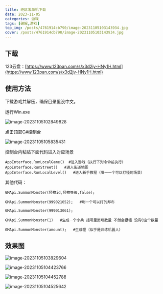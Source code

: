 ```yaml
---
title: 绝区零单机下载
date: 2023-11-05
categories: 游戏
tags: [破解,游戏]
top_img: /posts/4761914cb790/image-20231105103143934.jpg
cover: /posts/4761914cb790/image-20231105103143934.jpg
---
```




## 下载

123云盘：[https://www.123pan.com/s/x3d2jv-HNy1H.html](https://www.123pan.com/s/x3d2jv-HNy1H.html)

## 使用方法

下载游戏并解压，确保目录里没中文。

运行Win.exe

![image-20231105102849828](image-20231105102849828.jpg)

点击顶部C#控制台

![image-20231105105835431](image-20231105105835431.jpg)

控制台内粘贴下面代码进入对应场景

```shell
AppInterface.RunLocalGame()  #进入游戏（执行下列命令前执行）
AppInterface.RunStreet()   #进入街道地图
AppInterface.RunLocalLevel()   #进入新手教程（唯一一个可以打怪的场景）
```

其他代码：

```shell
GMApi.SummonMonster(怪物id,怪物等级,false);

GMApi.SummonMonster(999021052);   #刷一个可以打的邦布

GMApi.SummonMonster(999013061);

GMApi.SummonMonster(1)   #生成一个小兵 括号里面填数量 不然会报错 没有0这个数量

GMApi.SummonMonster(amount);   #生成怪（似乎是训练机器人）
```



## 效果图

![image-20231105103829604](image-20231105103829604.jpg)

![image-20231105104423766](image-20231105104423766.jpg)

![image-20231105104452788](image-20231105104452788.jpg)

![image-20231105104525642](image-20231105104525642.jpg)